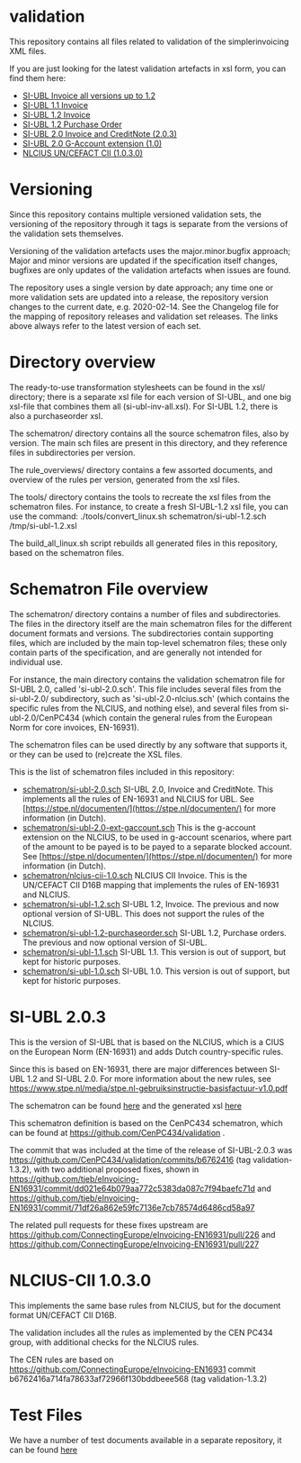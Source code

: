 validation
==========

This repository contains all files related to validation of the simplerinvoicing XML files.

If you are just looking for the latest validation artefacts in xsl form, you can find them here:

* [SI-UBL Invoice all versions up to 1.2](xsl/si-ubl-inv-all.xsl)
* [SI-UBL 1.1 Invoice](xsl/si-ubl-1.1.xsl)
* [SI-UBL 1.2 Invoice](xsl/si-ubl-1.2.xsl)
* [SI-UBL 1.2 Purchase Order](xsl/si-ubl-1.2-purchaseorder.xsl)
* [SI-UBL 2.0 Invoice and CreditNote (2.0.3)](xsl/si-ubl-2.0.xsl)
* [SI-UBL 2.0 G-Account extension (1.0)](xsl/si-ubl-2.0-ext-gaccount.xsl)
* [NLCIUS UN/CEFACT CII (1.0.3.0)](xsl/nlcius-cii-1.0.xsl)


Versioning
==========

Since this repository contains multiple versioned validation sets, the versioning of the repository through it tags is separate from the versions of the validation sets themselves.

Versioning of the validation artefacts uses the major.minor.bugfix approach; Major and minor versions are updated if the specification itself changes, bugfixes are only updates of the validation artefacts when issues are found.

The repository uses a single version by date approach; any time one or more validation sets are updated into a release, the repository version changes to the current date, e.g. 2020-02-14. See the Changelog file for the mapping of repository releases and validation set releases. The links above always refer to the latest version of each set.

Directory overview
==================

The ready-to-use transformation stylesheets can be found in the xsl/ directory; there is a separate xsl file for each version of SI-UBL, and one big xsl-file that combines them all (si-ubl-inv-all.xsl). For SI-UBL 1.2, there is also a purchaseorder xsl.

The schematron/ directory contains all the source schematron files, also by version. The main sch files are present in this directory, and they reference files in subdirectories per version.

The rule_overviews/ directory contains a few assorted documents, and overview of the rules per version, generated from the xsl files.

The tools/ directory contains the tools to recreate the xsl files from the schematron files. For instance, to create a fresh SI-UBL-1.2 xsl file, you can use the command:
    ./tools/convert_linux.sh schematron/si-ubl-1.2.sch /tmp/si-ubl-1.2.xsl

The build_all_linux.sh script rebuilds all generated files in this repository, based on the schematron files.

Schematron File overview
========================

The schematron/ directory contains a number of files and subdirectories. The files in the directory itself are the main schematron files for the different document formats and versions. The subdirectories contain supporting files, which are included by the main top-level schematron files; these only contain parts of the specification, and are generally not intended for individual use.

For instance, the main directory contains the validation schematron file for SI-UBL 2.0, called 'si-ubl-2.0.sch'. This file includes several files from the si-ubl-2.0/ subdirectory, such as 'si-ubl-2.0-nlcius.sch' (which contains the specific rules from the NLCIUS, and nothing else), and several files from si-ubl-2.0/CenPC434 (which contain the general rules from the European Norm for core invoices, EN-16931).

The schematron files can be used directly by any software that supports it, or they can be used to (re)create the XSL files.

This is the list of schematron files included in this repository:

- [schematron/si-ubl-2.0.sch](schematron/si-ubl-2.0.sch) SI-UBL 2.0, Invoice and CreditNote. This implements all the rules of EN-16931 and NLCIUS for UBL. See [https://stpe.nl/documenten/](https://stpe.nl/documenten/) for more information (in Dutch).
- [schematron/si-ubl-2.0-ext-gaccount.sch](schematron/si-ubl-2.0-ext-gaccount.sch) This is the g-account extension on the NLCIUS, to be used in g-account scenarios, where part of the amount to be payed is to be payed to a separate blocked account. See [https://stpe.nl/documenten/](https://stpe.nl/documenten/) for more information (in Dutch).
- [schematron/nlcius-cii-1.0.sch](schematron/nlcius-cii-1.0.sch) NLCIUS CII Invoice. This is the UN/CEFACT CII D16B mapping that implements the rules of EN-16931 and NLCIUS.
- [schematron/si-ubl-1.2.sch](schematron/si-ubl-1.2.sch) SI-UBL 1.2, Invoice. The previous and now optional version of SI-UBL. This does not support the rules of the NLCIUS.
- [schematron/si-ubl-1.2-purchaseorder.sch](schematron/si-ubl-1.2-purchaseorder.sch) SI-UBL 1.2, Purchase orders. The previous and now optional version of SI-UBL.
- [schematron/si-ubl-1.1.sch](schematron/si-ubl-1.1.sch) SI-UBL 1.1. This version is out of support, but kept for historic purposes.
- [schematron/si-ubl-1.0.sch](schematron/si-ubl-1.0.sch) SI-UBL 1.0. This version is out of support, but kept for historic purposes.


SI-UBL 2.0.3
============

This is the version of SI-UBL that is based on the NLCIUS, which is a CIUS on the European Norm (EN-16931) and adds Dutch country-specific rules.

Since this is based on EN-16931, there are major differences between SI-UBL 1.2 and SI-UBL 2.0. For more information about the new rules, see https://www.stpe.nl/media/stpe.nl-gebruiksinstructie-basisfactuur-v1.0.pdf

The schematron can be found [here](schematron/si-ubl-2.0.sch) and the generated xsl [here](xsl/si-ubl-2.0.xsl)

This schematron definition is based on the CenPC434 schematron, which can be found at https://github.com/CenPC434/validation .

The commit that was included at the time of the release of SI-UBL-2.0.3 was https://github.com/CenPC434/validation/commits/b6762416 (tag validation-1.3.2), with two additional proposed fixes, shown in https://github.com/tjeb/eInvoicing-EN16931/commit/dd021e64b079aa772c5383da087c7f94baefc71d and https://github.com/tjeb/eInvoicing-EN16931/commit/71df26a862e59fc7136e7cb78574d6486cd58a97

The related pull requests for these fixes upstream are https://github.com/ConnectingEurope/eInvoicing-EN16931/pull/226 and https://github.com/ConnectingEurope/eInvoicing-EN16931/pull/227

NLCIUS-CII 1.0.3.0
==================

This implements the same base rules from NLCIUS, but for the document format UN/CEFACT CII D16B.

The validation includes all the rules as implemented by the CEN PC434 group, with additional checks for the NLCIUS rules.

The CEN rules are based on https://github.com/ConnectingEurope/eInvoicing-EN16931
commit b6762416a714fa78633af72966f130bddbeee568
(tag validation-1.3.2)



Test Files
==========

We have a number of test documents available in a separate repository, it can be found [here](https://github.com/SimplerInvoicing/testset)
